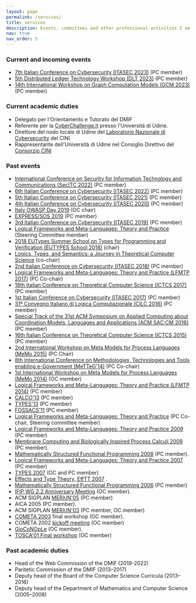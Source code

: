 ```yaml
---
layout: page
permalink: /services/
title: services
description: Events, committees and other professional activities I am involved in.
nav: true
nav_order: 5
---
```


### Current and incoming events
- [7th Italian Conference on Cybersecurity (ITASEC 2023)](https://www.itasec.it/) (PC member)
- [5th Distributed Ledger Technology Workshop (DLT 2023)](https://dltgroup.dmi.unipg.it/DLTWorkshop/dlt2023.html) (PC member)
- [14th International Workshop on Graph Computation Models (GCM 2023)](https://conf.researchr.org/home/staf-2023/gcm-2023) (PC member)

### Current academic duties
- Delegato per l'Orientamento e Tutorato del DMIF
- Referente per la [CyberChallenge.it](https://cyberchallenge.it) presso l'Università di Udine.
- Direttore del nodo locale di Udine del [Laboratorio Nazionale di Cybersecurity](https://cybersecnatlab.it) del CINI
- Rappresentante dell'Università di Udine nel Consiglio Direttivo del [Consorzio CINI](https://www.consorzio-cini.it)

### Past events
-   [International Conference on Security for Information Technology and Communications (SecITC 2022)](https://secitc.eu) (PC member)
-   [6th Italian Conference on Cybersecurity (ITASEC 2022)](https://2022.itasec.it/) (PC member)
-   [5th Italian Conference on Cybersecurity (ITASEC 2021)](https://2021.itasec.it/) (PC member)
-   [4th Italian Conference on Cybersecurity (ITASEC 2020)](https://2020.itasec.it/) (PC member)
- [Italy OWASP Day 2019](https://wiki.owasp.org/index.php/Italy_OWASP_Day_Udine_2019) (OC chair)
- [EXPRESS/SOS 2019](https://express-sos2019.cs.ru.nl) (PC member)
-   [3rd Italian Conference on Cybersecurity (ITASEC 2019)](https://2019.itasec.it/) (PC member)
-   [Logical Frameworks and Meta-Languages: Theory and
    Practice](http://lfmtp.org/) (Steering Committee member)
-   [2018 EUTypes Summer School on Types for Programming and Verification (EUTYPES School 2018)](https://sites.google.com/view/2018eutypesschool/home)
    (chair)
-   [Logics, Types, and Semantics: a Journey in Theoretical Computer
    Science](http://lts.dimi.uniud.it/) (co-chair)
-   [2nd Italian Conference on Cybersecurity
    (ITASEC 2018)](https://2018.itasec.it/) (PC member)
-   [Logical Frameworks and Meta-Languages: Theory and Practice
    (LFMTP 2017)](http://lfmtp.org/workshops/2017/home.shtml) (PC
    Co-chair)
-   [18th Italian Conference on Theoretical Computer Science
    (ICTCS 2017)](http://ictcs2017.unina.it) (PC member)
-   [1st Italian Conference on Cybersecurity
    (ITASEC 2017)](http://2017.itasec.it/) (PC member)
-   [31º Convegno Italiano di Logica Computazionale
    (CILC 2016)](http://cilc2016.org) (PC member)
-   [Special Track of the 31st ACM Symposium on Applied Computing about
    Coordination Models, Languages and Applications (ACM
    SAC:CM 2016)](http://sac2016.apice.unibo.it) (PC member)
-   [16th Italian Conference on Theoretical Computer Science
    (ICTCS 2015)](http://ictcs2015.disia.unifi.it) (PC member)
-   [2nd International Workshop on Meta Models for Process Languages
    (MeMo 2015)](http://discotec2015.inria.fr/memo-2015/) (PC Chair)
-   [8th International Conference on Methodologies, Technologies and
    Tools enabling e-Government
    (MeTTeG'14)](http://conferences.cs.unicam.it/metteg14/) (PC
    Co-chair)
-   [1st International Workshop on Meta Models for Process Languages
    (MeMo 2014)](http://www.itu.dk/research/models/wiki/index.php/MeMo2014/)
    (OC member)
-   [Logical Frameworks and Meta-Languages: Theory and Practice
    (LFMTP 2014)](http://complogic.cs.mcgill.ca/lfmtp14/) (PC member)
-   [CALCO'13](http://coalg.org/calco13/) (PC member)
-   [TYPES'13](http://www.irit.fr/TYPES2013/) (PC member)
-   [FOSSACS'11](http://www2.tcs.ifi.lmu.de/Konferenzen/FoSSaCS_2011)
    (PC member)
-   [Logical Frameworks and Meta-Languages: Theory and
    Practice](http://lfmtp.org/workshops/2010/Site/Welcome.html) (PC
    Co-chair, Steering committee member)
-   [Logical Frameworks and Meta-Languages: Theory and Practice
    2009](http://workshops.inf.ed.ac.uk/lfmtp/) (PC member)
-   [Membrane Computing and Biologically Inspired Process Calculi
    2009](http://profs.info.uaic.ro/~mecbic/) (PC member).
-   [Mathematically Structured Functional Programming
    2008](http://msfp.org.uk/) (PC member).
-   [Logical Frameworks and Meta-Languages: Theory and Practice
    2007](http://www.cs.mcgill.ca/~bpientka/lfmtp07/) (PC member)
-   [TYPES 2007](/types07) (OC and PC member)
-   [Effects and Type Theory, EffTT 2007](http://cs.ioc.ee/efftt/) .
-   [Mathematically Structured Functional Programming
    2006](http://cs.ioc.ee/mpc-amast06/msfp/) (PC member)
-   [IFIP WG 2.2 Anniversary Meeting](/ifip06) (OC member).
-   ACM SIGPLAN [MERλIN'05](http://merlin.dimi.uniud.it) (PC member)
-   AICA 2005 (PC member).
-   ACM SIGPLAN [MERλIN'03](http://merlin.dimi.uniud.it/merlin03) (PC
    member, OC member)
-   [COMETA 2003](http://cometa.dimi.uniud.it/cometa03/) final workshop
    (OC member).
-   COMETA 2002 [kickoff
    meeting](http://cometa.dimi.uniud.it/meetings/kickoff) (OC member)
-   [GioCoNOpLe](http://cometa.dimi.uniud.it/meetings/gioconople/) (OC
    member).
-   [TOSCA'01 Final workshop](http://farfarello.dimi.uniud.it/tosca01/)
    (OC member)

### Past academic duties
- Head of the Web Commission of the DMIF (2019-2022)
- Paritetic Commission of the DMIF (2013–2017)
- Deputy head of the Board of the Computer Science Curricula (2013–2016)
- Deputy head of the Department of Mathematics and Computer Science (2005–2008)
